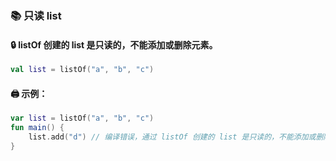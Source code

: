 ### 📚 只读 list

#### 🔒 listOf 创建的 list 是只读的，不能添加或删除元素。

```kotlin
val list = listOf("a", "b", "c")
```

#### 🖨️ 示例：

```kotlin
var list = listOf("a", "b", "c")
fun main() {
    list.add("d") // 编译错误，通过 listOf 创建的 list 是只读的，不能添加或删除元素。
}
```

